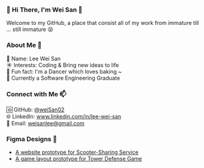 ### 👋 Hi There, I'm Wei San 👋
Welcome to my GitHub, a place that consist all of my work from immature till ... still immature 😝

### About Me 🐾
🌼 Name: Lee Wei San <br>
☀️ Interests: Coding & Bring new ideas to life <br>
🍞 Fun fact: I'm a Dancer which loves baking ~<br>
🔭 Currently a Software Engineering Graduate<br>

### Connect with Me 📫
🆔 GitHub: [@weiSan02](https://github.com/weiSan02)<br>
🌐 LinkedIn: www.linkedin.com/in/lee-wei-san<br>
💌 Email: weisanlee@gmail.com<br>

### Figma Designs 🎨
- [A website prototype for Scooter-Sharing Service](https://www.figma.com/file/AxfvyfP9441l4IHQSGGMi3/webpro?type=design&node-id=0-1&mode=design&t=JKrVcLOXASHNDL8A-0)<br>
- [A game layout prototype for Tower Defense Game](https://www.figma.com/file/VhpNAM7fIeSntQD25IrFR1/Untitled?type=design&node-id=9-126&mode=design&t=l1C8FO5ortx4pIEf-0)<br>

